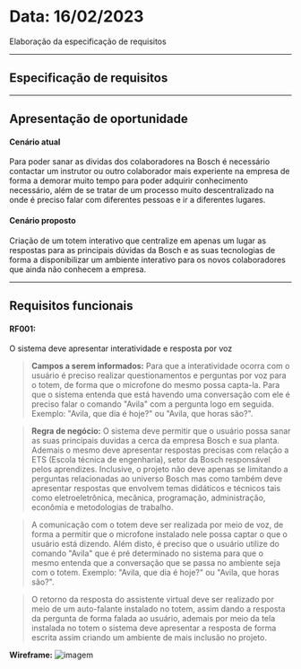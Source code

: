 # Data: 16/02/2023

Elaboração da especificação de requisitos

***

## Especificação de requisitos

***

## Apresentação de oportunidade

#### Cenário atual
Para poder sanar as dividas dos colaboradores na Bosch é necessário contactar um instrutor ou outro colaborador mais experiente na empresa de forma a demorar muito tempo para poder adquirir conhecimento necessário, além de se tratar de um processo muito descentralizado na onde é preciso falar com diferentes pessoas e ir a diferentes lugares.

#### Cenário proposto
Criação de um totem interativo que centralize em apenas um lugar as respostas para as principais dúvidas da Bosch e as suas tecnologias de forma a disponibilizar um ambiente interativo para os novos colaboradores que ainda não conhecem a empresa.

***

## Requisitos funcionais

#### RF001:
O sistema deve apresentar interatividade e resposta por voz
> **Campos a serem informados:** Para que a interatividade ocorra com o usuário é preciso realizar questionamentos e perguntas por voz para o totem, de forma que o microfone do mesmo possa capta-la. Para que o sistema entenda que está havendo uma conversação com ele é preciso falar o comando "Avila" com a pergunta logo em seguida. Exemplo: "Avila, que dia é hoje?" ou "Avila, que horas são?".

> **Regra de negócio:** O sistema deve permitir que o usuário possa sanar as suas principais duvidas a cerca da empresa Bosch e sua planta. Ademais o mesmo deve apresentar respostas precisas com relação a ETS (Escola técnica de engenharia), setor da Bosch responsável pelos aprendizes. Inclusive, o projeto não deve apenas se limitando a perguntas relacionadas ao universo Bosch mas como também deve apresentar respostas que envolvem temas didáticos e técnicos tais como eletroeletrônica, mecânica, programação, administração, econômia e metodologias de trabalho.

> A comunicação com o totem deve ser realizada por meio de voz, de forma a permitir que o microfone instalado nele possa captar o que o usuário está dizendo. Além disto, é preciso que o usuário utilize do comando "Avila" que é pré determinado no sistema para que o mesmo entenda que a conversação que se passa no ambiente seja com o totem. Exemplo: "Avila, que dia é hoje?" ou "Avila, que horas são?".

> O retorno da resposta do assistente virtual deve ser realizado por meio de um auto-falante instalado no totem, assim dando a resposta da pergunta de forma falada ao usuário, ademais por meio da tela instalada no totem o sistema deve apresentar a resposta de forma escrita assim criando um ambiente de mais inclusão no projeto.

**Wireframe:**
![imagem]()